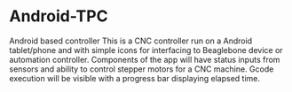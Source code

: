 # Android-TPC
Android based controller
This is a CNC controller run on a Android tablet/phone and with simple icons for interfacing to Beaglebone device or automation controller. 
Components of the app will have status inputs from sensors and ability to control stepper motors for a CNC machine.
Gcode execution will be visible with a progress bar displaying elapsed time.
